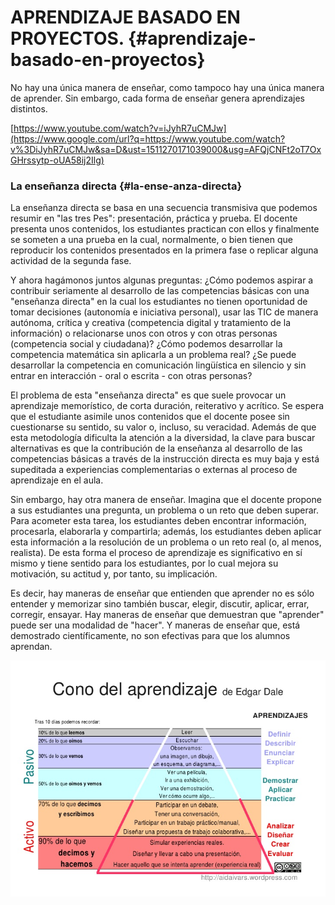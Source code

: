 # APRENDIZAJE BASADO EN PROYECTOS. {#aprendizaje-basado-en-proyectos}

No hay una única manera de enseñar, como tampoco hay una única manera de aprender. Sin embargo, cada forma de enseñar genera aprendizajes distintos.

[https://www.youtube.com/watch?v=iJyhR7uCMJw](https://www.google.com/url?q=https://www.youtube.com/watch?v%3DiJyhR7uCMJw&sa=D&ust=1511270171039000&usg=AFQjCNFt2oT7OxGHrssytp-oUA58ij2Ilg)

### La enseñanza directa {#la-ense-anza-directa}

La enseñanza directa se basa en una secuencia transmisiva que podemos resumir en &quot;las tres Pes&quot;: presentación, práctica y prueba. El docente presenta unos contenidos, los estudiantes practican con ellos y finalmente se someten a una prueba en la cual, normalmente, o bien tienen que reproducir los contenidos presentados en la primera fase o replicar alguna actividad de la segunda fase.

Y ahora hagámonos juntos algunas preguntas: ¿Cómo podemos aspirar a contribuir seriamente al desarrollo de las competencias básicas con una &quot;enseñanza directa&quot; en la cual los estudiantes no tienen oportunidad de tomar decisiones (autonomía e iniciativa personal), usar las TIC de manera autónoma, crítica y creativa (competencia digital y tratamiento de la información) o relacionarse unos con otros y con otras personas (competencia social y ciudadana)? ¿Cómo podemos desarrollar la competencia matemática sin aplicarla a un problema real? ¿Se puede desarrollar la competencia en comunicación lingüística en silencio y sin entrar en interacción - oral o escrita - con otras personas?

El problema de esta &quot;enseñanza directa&quot; es que suele provocar un aprendizaje memorístico, de corta duración, reiterativo y acrítico. Se espera que el estudiante asimile unos contenidos que el docente posee sin cuestionarse su sentido, su valor o, incluso, su veracidad. Además de que esta metodología dificulta la atención a la diversidad, la clave para buscar alternativas es que la contribución de la enseñanza al desarrollo de las competencias básicas a través de la instrucción directa es muy baja y está supeditada a experiencias complementarias o externas al proceso de aprendizaje en el aula.

Sin embargo, hay otra manera de enseñar. Imagina que el docente propone a sus estudiantes una pregunta, un problema o un reto que deben superar. Para acometer esta tarea, los estudiantes deben encontrar información, procesarla, elaborarla y compartirla; además, los estudiantes deben aplicar esta información a la resolución de un problema o un reto real (o, al menos, realista). De esta forma el proceso de aprendizaje es significativo en sí mismo y tiene sentido para los estudiantes, por lo cual mejora su motivación, su actitud y, por tanto, su implicación.

Es decir, hay maneras de enseñar que entienden que aprender no es sólo entender y memorizar sino también buscar, elegir, discutir, aplicar, errar, corregir, ensayar. Hay maneras de enseñar que demuestran que &quot;aprender&quot; puede ser una modalidad de &quot;hacer&quot;. Y maneras de enseñar que, está demostrado científicamente, no son efectivas para que los alumnos aprendan.

![](/images/image1.png)